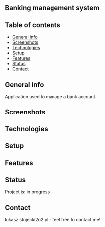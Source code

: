 
## Banking management system


## Table of contents
* [General info](#general-info)
* [Screenshots](#screenshots)
* [Technologies](#technologies)
* [Setup](#setup)
* [Features](#features)
* [Status](#status)
* [Contact](#contact)

## General info

Application used to manage a bank account.

## Screenshots

## Technologies

## Setup

## Features

## Status
Project is: in progress

## Contact
lukasz.stojecki2o2.pl - feel free to contact me!
